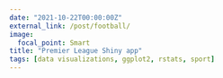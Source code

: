 ```yaml
---
date: "2021-10-22T00:00:00Z"
external_link: /post/football/
image:
  focal_point: Smart
title: "Premier League Shiny app"
tags: [data visualizations, ggplot2, rstats, sport]
---
```

